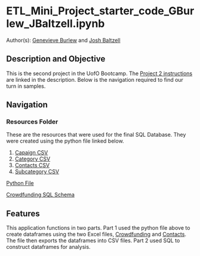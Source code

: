 # ETL_Mini_Project_starter_code_GBurlew_JBaltzell.ipynb
Author(s): [Genevieve Burlew]([url](https://github.com/gburlew)) and [Josh Baltzell]([url](https://github.com/baltzelj))

## Description and Objective
This is the second project in the UofO Bootcamp. The [Project 2 instructions]([url](https://bootcampspot.instructure.com/courses/5163/assignments/78000?module_item_id=1238696)) are linked in the description. Below is the navigation required to find our turn in samples.

## Navigation
### Resources Folder
These are the resources that were used for the final SQL Database. They were created using the python file linked below.
1. [Capaign CSV](Resources/campaign.csv)
2. [Category CSV](Resources/category.csv)
3. [Contacts CSV](Resources/contacts.csv)
4. [Subcategory CSV](Resources/subcategory.csv)

[Python File](ETL_Mini_Project_Starter_Code.ipynb)

[Crowdfunding SQL Schema](crowdfunding_db_schema.sql)

## Features
This application functions in two parts. Part 1 used the python file above to create dataframes using the two Excel files, [Crowdfunding](Resources/crowdfunding.xlsx) and [Contacts](Resources/contacts.xlsx). The file then exports the dataframes into CSV files. Part 2 used SQL to construct dataframes for analysis.
